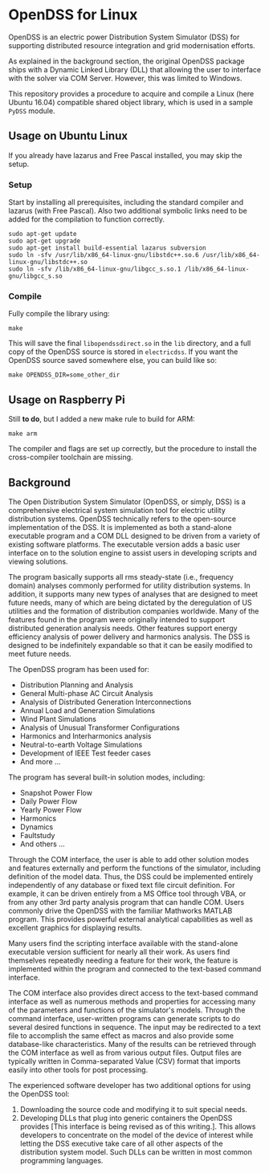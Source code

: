 # OpenDSS for Linux

OpenDSS is an electric power Distribution System Simulator (DSS) for supporting distributed resource integration and grid modernisation efforts.

As explained in the background section, the original OpenDSS package ships with a Dynamic Linked Library (DLL) that allowing the user to interface with the solver via COM Server. However, this was limited to Windows.

This repository provides a procedure to acquire and compile a Linux (here Ubuntu 16.04) compatible shared object library, which is used in a sample `PyDSS` module.

## Usage on Ubuntu Linux

If you already have lazarus and Free Pascal installed, you may skip the setup.

### Setup

Start by installing all prerequisites, including the standard compiler and lazarus (with Free Pascal). Also two additional symbolic links need to be added for the compilation to function correctly.

```
sudo apt-get update
sudo apt-get upgrade
sudo apt-get install build-essential lazarus subversion
sudo ln -sfv /usr/lib/x86_64-linux-gnu/libstdc++.so.6 /usr/lib/x86_64-linux-gnu/libstdc++.so
sudo ln -sfv /lib/x86_64-linux-gnu/libgcc_s.so.1 /lib/x86_64-linux-gnu/libgcc_s.so
```

### Compile

Fully compile the library using:

```
make
```

This will save the final `libopendssdirect.so` in the `lib` directory, and a full copy of the OpenDSS source is stored in `electricdss`. If you want the OpenDSS source saved somewhere else, you can build like so:

```
make OPENDSS_DIR=some_other_dir
```

## Usage on Raspberry Pi

Still **to do**, but I added a new make rule to build for ARM:

``
make arm
``

The compiler and flags are set up correctly, but the procedure to install the cross-compiler toolchain are missing.

## Background

The Open Distribution System Simulator (OpenDSS, or simply, DSS) is a comprehensive electrical system simulation tool for electric utility distribution systems. OpenDSS technically refers to the open-source implementation of the DSS. It is implemented as both a stand-alone executable program and a COM DLL designed to be driven from a variety of existing software platforms. The executable version adds a basic user interface on to the solution engine to assist users in developing scripts and viewing solutions.

The program basically supports all rms steady-state (i.e., frequency domain) analyses commonly performed for utility distribution systems. In addition, it supports many new types of analyses that are designed to meet future needs, many of which are being dictated by the deregulation of US utilities and the formation of distribution companies worldwide. Many of the features found in the program were originally intended to support distributed generation analysis needs. Other features support energy efficiency analysis of power delivery and harmonics analysis. The DSS is designed to be indefinitely expandable so that it can be easily modified to meet future needs.

The OpenDSS program has been used for:

- Distribution Planning and Analysis
- General Multi-phase AC Circuit Analysis
- Analysis of Distributed Generation Interconnections
- Annual Load and Generation Simulations
- Wind Plant Simulations
- Analysis of Unusual Transformer Configurations
- Harmonics and Interharmonics analysis
- Neutral-to-earth Voltage Simulations
- Development of IEEE Test feeder cases
- And more ...

The program has several built-in solution modes, including:

- Snapshot Power Flow
- Daily Power Flow
- Yearly Power Flow
- Harmonics
- Dynamics
- Faultstudy
- And others ...

Through the COM interface, the user is able to add other solution modes and features externally and perform the functions of the simulator, including definition of the model data. Thus, the DSS could be implemented entirely independently of any database or fixed text file circuit definition. For example, it can be driven entirely from a MS Office tool through VBA, or from any other 3rd party analysis program that can handle COM. Users commonly drive the OpenDSS with the familiar Mathworks MATLAB program. This provides powerful external analytical capabilities as well as excellent graphics for displaying results.

Many users find the scripting interface available with the stand-alone executable version sufficient for nearly all their work. As users find themselves repeatedly needing a feature for their work, the feature is implemented within the program and connected to the text-based command interface.

The COM interface also provides direct access to the text-based command interface as well as numerous methods and properties for accessing many of the parameters and functions of the simulator's models. Through the command interface, user-written programs can generate scripts to do several desired functions in sequence. The input may be redirected to a text file to accomplish the same effect as macros and also provide some database-like characteristics. Many of the results can be retrieved through the COM interface as well as from various output files. Output files are typically written in Comma-separated Value (CSV) format that imports easily into other tools for post processing.

The experienced software developer has two additional options for using the OpenDSS tool:

1. Downloading the source code and modifying it to suit special needs.
2. Developing DLLs that plug into generic containers the OpenDSS provides [This interface is being revised as of this writing.]. This allows developers to concentrate on the model of the device of interest while letting the DSS executive take care of all other aspects of the distribution system model. Such DLLs can be written in most common programming languages.

